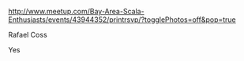 http://www.meetup.com/Bay-Area-Scala-Enthusiasts/events/43944352/printrsvp/?togglePhotos=off&pop=true

<tr id="member_13069971">
<td>
<span class="D_name">Rafael Coss
<span class="D_chapterTitle">

</span>
</span>

</td>
<td>
<div>

<span class="D_yes">Yes</span>

</div>

</td>
<td>

</td>
<td>

</td>
</tr>